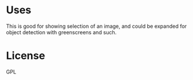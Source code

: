 Uses
====

This is good for showing selection of an image, and could be expanded for object detection with greenscreens and such.

License
=======

GPL
